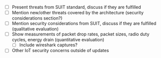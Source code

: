 - [ ] Present threats from SUIT standard, discuss if they are fulfilled
- [ ] Mention new/other threats covered by the architecture (security considerations section?)
- [ ] Mention security considerations from SUIT, discuss if they are fulfilled (qualitative evaluation)
- [ ] Show measurements of packet drop rates, packet sizes, radio duty cycles, energy drain (quantitative evaluation)
  - [ ] Include wireshark captures?
- [ ] Other IoT security concerns outside of updates